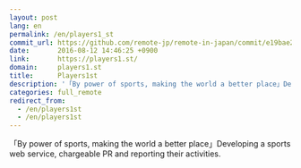 ```yaml
---
layout: post
lang: en
permalink: /en/players1_st
commit_url: https://github.com/remote-jp/remote-in-japan/commit/e19bae2000cbd705832a6dcf154369ad853503f1
date:       2016-08-12 14:46:25 +0900
link:       https://players1.st/
domain:     players1.st
title:      Players1st
description: '「By power of sports, making the world a better place」Developing a sports web service, chargeable PR and reporting their activities.'
categories: full_remote
redirect_from:
  - /en/players1st
  - /en/players1st
---
```


<p>「By power of sports, making the world a better place」Developing a sports web service, chargeable PR and reporting their activities.</p>

